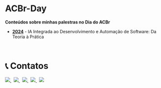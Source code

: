# ACBr-Day
**Conteúdos sobre minhas palestras no Dia do ACBr**

- [**2024**](https://github.com/Code4Delphi/ACBr-Day/tree/master/2024) - IA Integrada ao Desenvolvimento e Automação de Software: Da Teoria à Prática

<br/>

# 📞 Contatos
<p align="left">
  <a href="https://www.youtube.com/@code4delphi" target="_blank">
    <img src="https://img.shields.io/badge/YouTube:-Join%20Channel-red?logo=youtube&logoColor=red">
  </a> 
  &nbsp;
  <a href="https://t.me/Code4Delphi" target="_blank">
    <img src="https://img.shields.io/badge/Telegram:-Join%20Channel-blue?logo=telegram">
  </a>
  &nbsp;
  <a href="mailto:contato@code4delphi.com.br" target="_blank">
    <img src="https://img.shields.io/badge/:-contato%40code4delphi.com.br-yellowgreen?logo=maildotru&logoColor=yellowgreen">
  </a>
  &nbsp;
  <a href="https://code4delphi.com.br/blog/" target="_blank">
    <img src="https://img.shields.io/badge/Blog:-Code4Delphi-F00?logo=delphi">
  </a>
  &nbsp;
  <a href="https://go.hotmart.com/U81331747Y?dp=1" target="_blank">
    <img src="https://img.shields.io/badge/Course:-OTA-F00?logo=delphi">
  </a>
</p>
